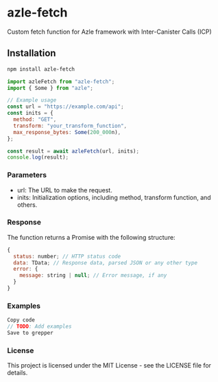 # azle-fetch

Custom fetch function for Azle framework with Inter-Canister Calls (ICP)

## Installation

```bash
npm install azle-fetch
```

```javascript
import azleFetch from "azle-fetch";
import { Some } from "azle";

// Example usage
const url = "https://example.com/api";
const inits = {
  method: "GET",
  transform: "your_transform_function",
  max_response_bytes: Some(200_000n),
};

const result = await azleFetch(url, inits);
console.log(result);
```

### Parameters

- url: The URL to make the request.
- inits: Initialization options, including method, transform function, and others.

### Response

The function returns a Promise with the following structure:

```javascript
{
  status: number; // HTTP status code
  data: TData; // Response data, parsed JSON or any other type
  error: {
    message: string | null; // Error message, if any
  }
}
```

### Examples

```javascript
Copy code
// TODO: Add examples
Save to grepper
```

### License

This project is licensed under the MIT License - see the LICENSE file for details.
